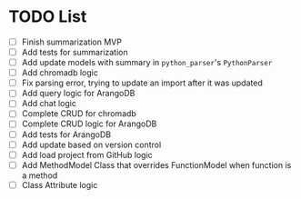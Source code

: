# TODO List

-   [ ] Finish summarization MVP
-   [ ] Add tests for summarization
-   [ ] Add update models with summary in `python_parser`'s `PythonParser`
-   [ ] Add chromadb logic
-   [ ] Fix parsing error, trying to update an import after it was updated
-   [ ] Add query logic for ArangoDB
-   [ ] Add chat logic
-   [ ] Complete CRUD for chromadb
-   [ ] Complete CRUD logic for ArangoDB
-   [ ] Add tests for ArangoDB
-   [ ] Add update based on version control
-   [ ] Add load project from GitHub logic
-   [ ] Add MethodModel Class that overrides FunctionModel when function is a method
-   [ ] Class Attribute logic
